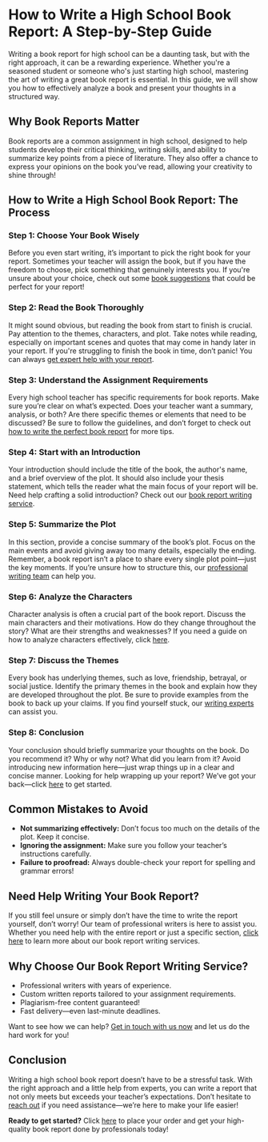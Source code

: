 # How to Write a High School Book Report: A Step-by-Step Guide

Writing a book report for high school can be a daunting task, but with the right approach, it can be a rewarding experience. Whether you're a seasoned student or someone who's just starting high school, mastering the art of writing a great book report is essential. In this guide, we will show you how to effectively analyze a book and present your thoughts in a structured way.

## Why Book Reports Matter

Book reports are a common assignment in high school, designed to help students develop their critical thinking, writing skills, and ability to summarize key points from a piece of literature. They also offer a chance to express your opinions on the book you’ve read, allowing your creativity to shine through!

## How to Write a High School Book Report: The Process

### Step 1: Choose Your Book Wisely

Before you even start writing, it’s important to pick the right book for your report. Sometimes your teacher will assign the book, but if you have the freedom to choose, pick something that genuinely interests you. If you're unsure about your choice, check out some [book suggestions](https://tinyurl.com/topessay?keyword=how+to+write+a+high+school+book+report) that could be perfect for your report!

### Step 2: Read the Book Thoroughly

It might sound obvious, but reading the book from start to finish is crucial. Pay attention to the themes, characters, and plot. Take notes while reading, especially on important scenes and quotes that may come in handy later in your report. If you're struggling to finish the book in time, don’t panic! You can always [get expert help with your report](https://tinyurl.com/topessay?keyword=how+to+write+a+high+school+book+report).

### Step 3: Understand the Assignment Requirements

Every high school teacher has specific requirements for book reports. Make sure you’re clear on what’s expected. Does your teacher want a summary, analysis, or both? Are there specific themes or elements that need to be discussed? Be sure to follow the guidelines, and don’t forget to check out [how to write the perfect book report](https://tinyurl.com/topessay?keyword=how+to+write+a+high+school+book+report) for more tips.

### Step 4: Start with an Introduction

Your introduction should include the title of the book, the author's name, and a brief overview of the plot. It should also include your thesis statement, which tells the reader what the main focus of your report will be. Need help crafting a solid introduction? Check out our [book report writing service](https://tinyurl.com/topessay?keyword=how+to+write+a+high+school+book+report).

### Step 5: Summarize the Plot

In this section, provide a concise summary of the book’s plot. Focus on the main events and avoid giving away too many details, especially the ending. Remember, a book report isn’t a place to share every single plot point—just the key moments. If you’re unsure how to structure this, our [professional writing team](https://tinyurl.com/topessay?keyword=how+to+write+a+high+school+book+report) can help you.

### Step 6: Analyze the Characters

Character analysis is often a crucial part of the book report. Discuss the main characters and their motivations. How do they change throughout the story? What are their strengths and weaknesses? If you need a guide on how to analyze characters effectively, click [here](https://tinyurl.com/topessay?keyword=how+to+write+a+high+school+book+report).

### Step 7: Discuss the Themes

Every book has underlying themes, such as love, friendship, betrayal, or social justice. Identify the primary themes in the book and explain how they are developed throughout the plot. Be sure to provide examples from the book to back up your claims. If you find yourself stuck, our [writing experts](https://tinyurl.com/topessay?keyword=how+to+write+a+high+school+book+report) can assist you.

### Step 8: Conclusion

Your conclusion should briefly summarize your thoughts on the book. Do you recommend it? Why or why not? What did you learn from it? Avoid introducing new information here—just wrap things up in a clear and concise manner. Looking for help wrapping up your report? We’ve got your back—click [here](https://tinyurl.com/topessay?keyword=how+to+write+a+high+school+book+report) to get started.

## Common Mistakes to Avoid

- **Not summarizing effectively:** Don’t focus too much on the details of the plot. Keep it concise.
- **Ignoring the assignment:** Make sure you follow your teacher’s instructions carefully.
- **Failure to proofread:** Always double-check your report for spelling and grammar errors!

## Need Help Writing Your Book Report?

If you still feel unsure or simply don’t have the time to write the report yourself, don’t worry! Our team of professional writers is here to assist you. Whether you need help with the entire report or just a specific section, [click here](https://tinyurl.com/topessay?keyword=how+to+write+a+high+school+book+report) to learn more about our book report writing services.

## Why Choose Our Book Report Writing Service?

- Professional writers with years of experience.
- Custom written reports tailored to your assignment requirements.
- Plagiarism-free content guaranteed!
- Fast delivery—even last-minute deadlines.

Want to see how we can help? [Get in touch with us now](https://tinyurl.com/topessay?keyword=how+to+write+a+high+school+book+report) and let us do the hard work for you!

## Conclusion

Writing a high school book report doesn’t have to be a stressful task. With the right approach and a little help from experts, you can write a report that not only meets but exceeds your teacher’s expectations. Don’t hesitate to [reach out](https://tinyurl.com/topessay?keyword=how+to+write+a+high+school+book+report) if you need assistance—we’re here to make your life easier!

**Ready to get started?** Click [here](https://tinyurl.com/topessay?keyword=how+to+write+a+high+school+book+report) to place your order and get your high-quality book report done by professionals today!

